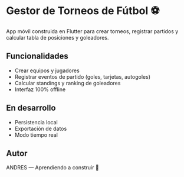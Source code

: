 # Gestor de Torneos de Fútbol ⚽

App móvil construida en Flutter para crear torneos, registrar partidos y calcular tabla de posiciones y goleadores.

## Funcionalidades
- Crear equipos y jugadores
- Registrar eventos de partido (goles, tarjetas, autogoles)
- Calcular standings y ranking de goleadores
- Interfaz 100% offline

## En desarrollo
- Persistencia local
- Exportación de datos
- Modo tiempo real

## Autor
ANDRES — Aprendiendo a construir 🚀
